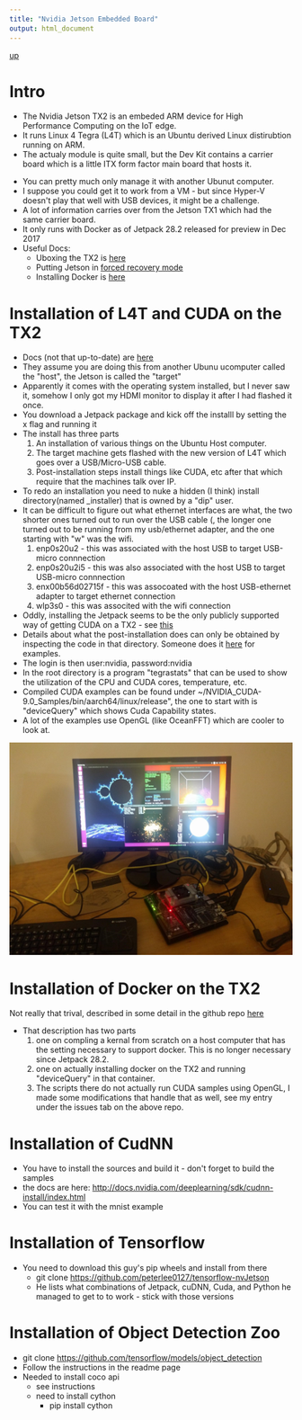 ```yaml
---
title: "Nvidia Jetson Embedded Board"
output: html_document
---
```

[up](https://mikewise2718.github.io/markdowndocs/)

# Intro
- The Nvidia Jetson TX2 is an embeded ARM device for High Performance Computing on the IoT edge. 
- It runs Linux 4 Tegra (L4T) which is an Ubuntu derived Linux distirubtion running on ARM.
- The actualy module is quite small, but the Dev Kit contains a carrier board which is a little ITX form factor main board that hosts it.
* You can pretty much only manage it with another Ubunut computer.
* I suppose you could get it to work from a VM - but since Hyper-V doesn't play that well with USB devices, it might be a challenge.
* A lot of information carries over from the Jetson TX1 which had the same carrier board.
* It only runs with Docker as of Jetpack 28.2 released for preview in Dec 2017
* Useful Docs:
  * Uboxing the TX2 is [here](https://www.youtube.com/watch?v=kl2rMlHde4k)
  * Putting Jetson in [forced recovery mode](https://www.youtube.com/watch?v=4JUWS9i_FCQ)
  * Installing Docker is [here](https://github.com/Technica-Corporation/Tegra-Docker)

# Installation of L4T and CUDA on the TX2
* Docs (not that up-to-date) are [here](http://docs.nvidia.com/jetpack-l4t/2_1/content/developertools/mobile/jetpack/jetpack_l4t/2.0/jetpack_l4t_install.htm)
* They assume you are doing this from another Ubunu ucomputer called the "host", the Jetson is called the "target"
* Apparently it comes with the operating system installed, but I never saw it, somehow I only got my HDMI monitor to display it after I had flashed it once.
* You download a Jetpack package and kick off the installl by setting the x flag and running it
* The install has three parts
  1. An installation of various things on the Ubuntu Host computer.
  2. The target machine gets flashed with the new version of L4T which goes over a USB/Micro-USB cable.
  3. Post-installation steps install things like CUDA, etc after that which require that the machines talk over IP.
* To redo an installation you need to nuke a hidden (I think) install directory(named _installer) that is owned by a "dip" user.
* It can be difficult to figure out what ethernet interfaces are what, the two shorter ones turned out to run over the USB cable (, the longer one turned out to be running from my usb/ethernet adapter, and the one starting with "w" was the wifi.
  1. enp0s20u2 - this was associated with the host USB to target USB-micro connnection
  2. enp0s20u2i5 - this was also associated with the host USB to target USB-micro connnection
  3. enx00b56d02715f - this was assocoated with the host USB-ethernet adapter to target ethernet connection
  4. wlp3s0 - this was associted with the wifi connection
* Oddly, installing the Jetpack seems to be the only publicly supported way of getting CUDA on a TX2 - see [this](https://devtalk.nvidia.com/default/topic/1001520/setting-up-cuda-manually-on-tx2/)
* Details about what the post-installation does can only be obtained by inspecting the code in that directory. Someone does it [here](https://devtalk.nvidia.com/default/topic/982848/jetson-tx1/tx1-specific-arm64-deb-repo-for-cuda-8/post/5063053/#5063053) for examples.
* The login is then user:nvidia, password:nvidia
* In the root directory is a program "tegrastats" that can be used to show the utilization of the CPU and CUDA cores, temperature, etc.
* Compiled CUDA examples can be found under ~/NVIDIA_CUDA-9.0_Samples/bin/aarch64/linux/release", the one to start with is "deviceQuery" which shows Cuda Capability states.
* A lot of the examples use OpenGL (like OceanFFT) which are cooler to look at.

![Jetson TX2](jetson_tx2_after_install.jpg)

# Installation of Docker on the TX2
Not really that trival, described in some detail in the github repo [here](https://github.com/Technica-Corporation/Tegra-Docker)
* That description has two parts
   1.  one on compling a kernal from scratch on a host computer that has the setting necessary to support docker. This is no longer necessary since Jetpack 28.2.
   2. one on actually installing docker on the TX2 and running "deviceQuery" in that container.
   3. The scripts there do not actually run CUDA samples using OpenGL, I made some modifications that handle that as well, see my entry under the issues tab on the above repo.



# Installation of CudNN
- You have to install the sources and build it - don't forget to build the samples
- the docs are here: http://docs.nvidia.com/deeplearning/sdk/cudnn-install/index.html
- You can test it with the mnist example

# Installation of Tensorflow
- You need to download this guy's pip wheels and install from there
  - git clone https://github.com/peterlee0127/tensorflow-nvJetson
  - He lists what combinations of Jetpack, cuDNN, Cuda, and Python he managed to get to to work - stick with those versions

# Installation of Object Detection Zoo
  - git clone https://github.com/tensorflow/models/object_detection
  - Follow the instructions in the readme page
  - Needed to install coco api
    - see instructions
    - need to install cython
      - pip install cython